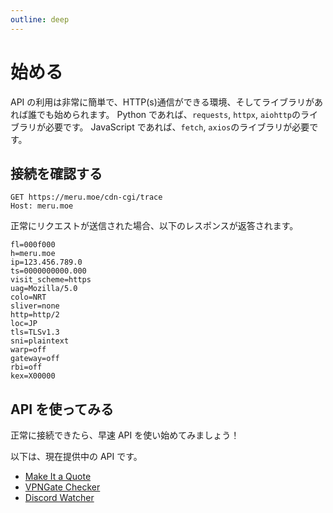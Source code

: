 ```yaml
---
outline: deep
---
```


# 始める

API の利用は非常に簡単で、HTTP(s)通信ができる環境、そしてライブラリがあれば誰でも始められます。
Python であれば、`requests`, `httpx`, `aiohttp`のライブラリが必要です。
JavaScript であれば、`fetch`, `axios`のライブラリが必要です。

## 接続を確認する

```
GET https://meru.moe/cdn-cgi/trace
Host: meru.moe
```

正常にリクエストが送信された場合、以下のレスポンスが返答されます。

```
fl=000f000
h=meru.moe
ip=123.456.789.0
ts=0000000000.000
visit_scheme=https
uag=Mozilla/5.0
colo=NRT
sliver=none
http=http/2
loc=JP
tls=TLSv1.3
sni=plaintext
warp=off
gateway=off
rbi=off
kex=X00000
```

## API を使ってみる

正常に接続できたら、早速 API を使い始めてみましょう！

以下は、現在提供中の API です。

- [Make It a Quote](/miq-api)
- [VPNGate Checker](/vpngate)
- [Discord Watcher](/dc-watcher)

